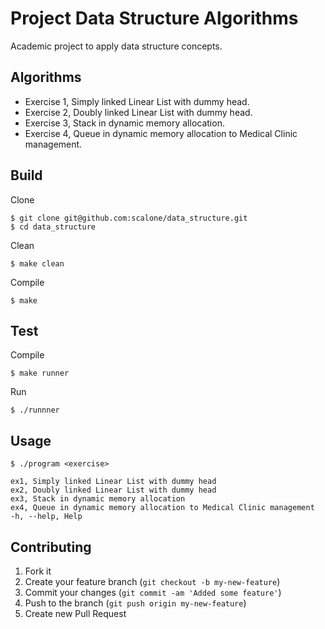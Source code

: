 # Project Data Structure Algorithms

Academic project to apply data structure concepts.


## Algorithms

- Exercise 1, Simply linked Linear List with dummy head.
- Exercise 2, Doubly linked Linear List with dummy head.
- Exercise 3, Stack in dynamic memory allocation.
- Exercise 4, Queue in dynamic memory allocation to Medical Clinic management.

## Build

Clone

	$ git clone git@github.com:scalone/data_structure.git
	$ cd data_structure

Clean

	$ make clean

Compile

	$ make

## Test

Compile

	$ make runner

Run

	$ ./runnner

## Usage

	$ ./program <exercise>

	ex1, Simply linked Linear List with dummy head
	ex2, Doubly linked Linear List with dummy head
	ex3, Stack in dynamic memory allocation
	ex4, Queue in dynamic memory allocation to Medical Clinic management
	-h, --help, Help

## Contributing

1. Fork it
2. Create your feature branch (`git checkout -b my-new-feature`)
3. Commit your changes (`git commit -am 'Added some feature'`)
4. Push to the branch (`git push origin my-new-feature`)
5. Create new Pull Request